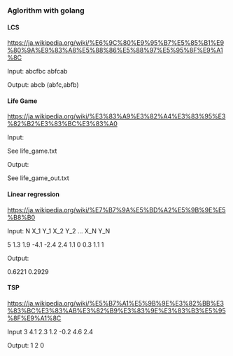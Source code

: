 ### Aglorithm with golang
#### LCS

https://ja.wikipedia.org/wiki/%E6%9C%80%E9%95%B7%E5%85%B1%E9%80%9A%E9%83%A8%E5%88%86%E5%88%97%E5%95%8F%E9%A1%8C

Input:
abcfbc
abfcab

Output:
abcb (abfc,abfb)

#### Life Game

https://ja.wikipedia.org/wiki/%E3%83%A9%E3%82%A4%E3%83%95%E3%82%B2%E3%83%BC%E3%83%A0

Input:

See life_game.txt

Output:

See life_game_out.txt

#### Linear regression

https://ja.wikipedia.org/wiki/%E7%B7%9A%E5%BD%A2%E5%9B%9E%E5%B8%B0

Input:
N
X_1 Y_1
X_2 Y_2
...
X_N Y_N

5
1.3 1.9
-4.1 -2.4
2.4 1.1
0 0.3
1.1 1

Output:

0.6221 0.2929

#### TSP

https://ja.wikipedia.org/wiki/%E5%B7%A1%E5%9B%9E%E3%82%BB%E3%83%BC%E3%83%AB%E3%82%B9%E3%83%9E%E3%83%B3%E5%95%8F%E9%A1%8C

Input
3
4.1 2.3
1.2 -0.2
4.6 2.4

Output:
1 2 0
